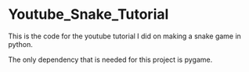 # Youtube_Snake_Tutorial
This is the code for the youtube tutorial I did on making a snake game in python.

The only dependency that is needed for this project is pygame.
